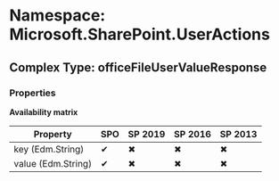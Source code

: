# Namespace: Microsoft.SharePoint.UserActions

## Complex Type: officeFileUserValueResponse

### Properties

**Availability matrix**

Property | SPO | SP 2019 | SP 2016 | SP 2013
----------|-----|---------|---------|--------
key (Edm.String) | ✔ | ✖ | ✖ | ✖
value (Edm.String) | ✔ | ✖ | ✖ | ✖
